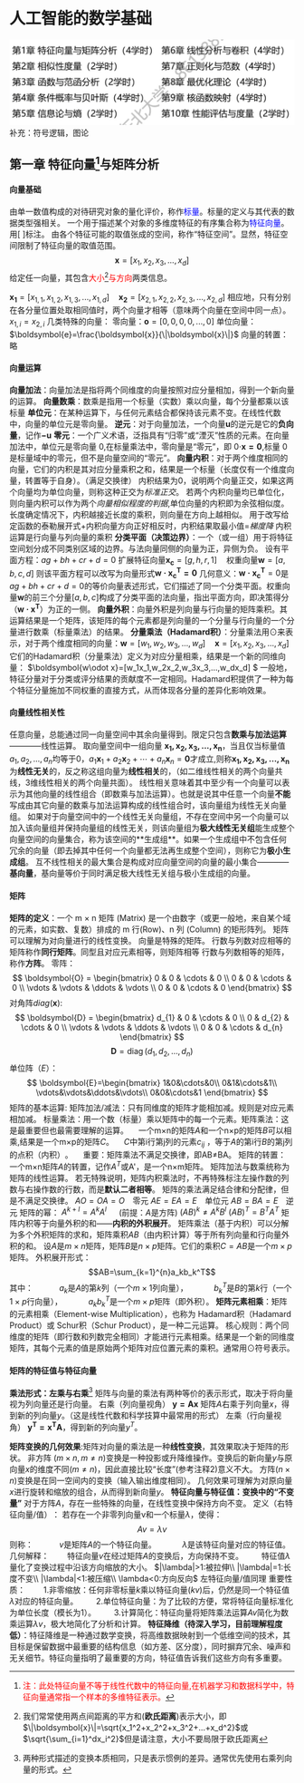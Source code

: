 # 人工智能的数学基础
![目录](images/人工智能的数学基础-目录.png)
补充：符号逻辑，图论
## 第一章 特征向量[^Eigenvector]与矩阵分析
#### 向量基础
[^Eigenvector]: <span style="color:red;">注：此处特征向量不等于线性代数中的特征向量,在机器学习和数据科学中，特征向量通常指一个样本的多维特征表示。</span>  

由单一数值构成的对待研究对象的量化评价，称作<span style="color:blue">标量</span>。标量的定义与其代表的数据类型强相关。
一个用于描述某个对象的​​多维度特征的有序集合​​称为<span style="color:blue">特征向量</span>。用[ ]标注。
由各个特征可能的取值张成的空间，称作“特征空间”。显然，特征空间限制了特征向量的取值范围。
$$\boldsymbol{x}=[x_1,x_2,x_3,...,x_d]$$
给定任一向量，其包含<span style="color:red">大小[^size]与方向</span>两类信息。
[^size]:我们常常使用两点间距离的平方和(**欧氏距离**)表示大小，即$\|\boldsymbol{x}\|=\sqrt{x_1^2+x_2^2+x_3^2+...+x_d^2}$或$\sqrt{\sum_{i=1}^dx_i^2}$但是请注意，大小不要局限于欧氏距离

$\boldsymbol{x_1}=[x_{1,1},x_{1,2},x_{1,3},...,x_{1,d}]\quad \boldsymbol{x_2}=[x_{2,1},x_{2,2},x_{2,3},...,x_{2,d}]$
相应地，只有分别在各分量位置处取相同值时，两个向量才相等（意味两个向量在空间中同一点）。$x_{1,i}=x_{2,i}$
几类特殊的向量：
零向量：$\boldsymbol{o}=[0,0,0,0,...,0]$
单位向量：$\boldsymbol{e}=\frac{\boldsymbol{x}}{\|\boldsymbol{x}\|}$
向量的转置：略
#### 向量运算
**向量加法**：向量加法是指将两个​​同维度​​的向量按照对应分量相加，得到一个新向量的运算。
**向量数乘**：数乘是指用一个标量（实数）乘以向量，每个分量都乘以该标量
**单位元**：在某种运算下，与任何元素结合都保持该元素不变。在线性代数中，向量的单位元是​​零向量​​。
**逆元**：对于向量加法，一个向量$\boldsymbol{u}$的逆元是它的​​**负向量**​​，记作$\boldsymbol{−u}$
**零元**：一个广义术语，泛指具有“归零”或“湮灭”性质的元素。在向量加法中，​​单位元​​是零向量 0,在标量乘法中，​​零向量​​是“零元”，即 0⋅$\boldsymbol{x=0}$,标量 0 是标量域中的零元，但不是向量空间的“零元”。
**向量内积**：对于两个维度相同的向量，它们的内积是其​​对应分量乘积之和​​，结果是一个​​标量​​（长度仅有一个维度向量，转置等于自身）。（满足交换律）
内积结果为0，说明两个向量正交，如果这两个向量均为单位向量，则称这种正交为*标准正交*。
若两个内积向量均已单位化，则向量内积可以作为两个*向量相似程度的判据*,单位向量的内积即为​​余弦相似度。长度确定情况下，内积越接近长度的乘积，则向量在方向上越相似。
用于改写给定函数的泰勒展开式+内积向量方向正好相反时，内积结果取最小值=*梯度降*
内积运算是行向量与列向量的乘积
**分类平面（决策边界）**：​​一个（或一组）用于将特征空间划分成不同类别区域的​​边界​​。与法向量同侧的向量为正，异侧为负。
设有平面方程：$ag+bh+cr+d=0$
扩展特征向量$\boldsymbol{x_c}=[g,h,r,1]\quad$权重向量$\boldsymbol{w}=[a,b,c,d]$
则该平面方程可以改写为向量形式$\boldsymbol{w·x_c^T=0}$
几何意义：$\boldsymbol{w·x_c^T}=0$是$ag+bh+cr+d=0$的等价向量表述形式，它们描述了同一个分类平面。权重向量$\boldsymbol{w}$的前三个分量$[a,b,c]$构成了分类平面的法向量，指出平面方向，即决策得分（$\boldsymbol{w·x^T}$）为正的一侧。
**向量外积**：向量外积是列向量与行向量的矩阵乘积。其运算结果是一个矩阵，该矩阵的每个元素都是列向量的一个分量与行向量的一个分量进行数乘（标量乘法）的结果。
**分量乘法（Hadamard积）**：分量乘法用$\odot$来表示，对于两个维度相同的向量：$\boldsymbol{w}=[w_1,w_2,w_3,...,w_d]\quad\boldsymbol{x}=[x_1,x_2,x_3,...,x_d]$它们的Hadamard积（分量乘法）定义为对应分量相乘，结果是一个新的同维向量：
$\boldsymbol{w\odot x}=[w_1x_1,w_2x_2,w_3x_3,...,w_dx_d]
$
一般地，特征分量对于分类或评分结果的贡献度不一定相同。Hadamard积提供了一种​​为每个特征分量施加不同权重​​的直接方式，从而体现各分量的差异化影响效果。
#### 向量线性相关性
任意向量，总能通过同一向量空间中其余向量得到。限定只包含**数乘与加法运算**————线性运算。
取向量空间中一组向量 $\boldsymbol{x_1,x_2,x_3,...,x_n}$，当且仅当标量值$a_1,a_2,...,a_n$均等于0，$a_1\boldsymbol{x}_1 + a_2\boldsymbol{x}_2 + \cdots + a_n\boldsymbol{x}_n = \boldsymbol{0}$才成立,则称$\boldsymbol{x_1,x_2,x_3,...,x_n}$为**线性无关**的，​​ 反之称这组向量为**线性相关**的，（如二维线性相关的两个向量共线，3维线性相关的两个向量共面）。
线性相关意味着其中至少有一个向量可以表示为其他向量的线性组合（即数乘与加法运算）。也就是说其中任意一个向量**不能**写成由其它向量的数乘与加法运算构成的线性组合时，该向量组为线性无关向量组。
如果对于向量空间中的一个线性无关向量组，不存在空间中另一个向量可以加入该向量组并保持向量组的线性无关，则该向量组为**极大线性无关组**能生成整个向量空间的向量集合，称为该空间的**​​生成组**​​。如果一个生成组中​​不包含任何冗余的向量​​（即去掉其中任何一个向量都无法再生成整个空间），则称它为​**​极小生成组**​​。
互不线性相关的最大集合是构成对应向量空间的向量的最小集合————**基向量**，基向量等价于同时满足极大线性无关组与极小生成组的向量。
#### 矩阵
**矩阵的定义**：一个 ​​m × n 矩阵​​ (Matrix) 是一个由​​数字​​（或更一般地，来自某个​​域​​的元素，如实数、复数）排成的 ​​m 行​​ (Row)、​​n 列​​ (Column) 的矩形阵列。
矩阵可以理解为对向量进行的线性变换。
向量是特殊的矩阵。
行数与列数对应相等的矩阵称作**同行矩阵**。同型且对应元素相等，则矩阵相等
行数与列数相等的矩阵，称作**方阵**。
零阵：
$$
\boldsymbol{O} = \begin{bmatrix}
    0 & 0 & \cdots & 0 \\
    0 & 0 & \cdots & 0 \\
    \vdots & \vdots & \ddots & \vdots \\
    0 & 0 & \cdots & 0
\end{bmatrix}
$$
对角阵$diag(\boldsymbol{x})$:
$$
\boldsymbol{D} = \begin{bmatrix}
    d_{1} & 0 & \cdots & 0 \\
    0 & d_{2} & \cdots & 0 \\
    \vdots & \vdots & \ddots & \vdots \\
    0 & 0 & \cdots & d_{n}
\end{bmatrix}
$$
$$
\boldsymbol{D} = \operatorname{diag}(d_1, d_2, \ldots, d_n)
$$
单位阵（$E$）：
$$
\boldsymbol{E}=\begin{bmatrix}
    1&0&\cdots&0\\
    0&1&\cdots&1\\
    \vdots&\vdots&\ddots&\vdots\\
    0&0&\cdots&1
\end{bmatrix}
$$
矩阵的基本运算:
矩阵加法/减法​​：只有​​同维度​​的矩阵才能相加减。规则是​​对应元素相加减​​。
标量乘法​​：用一个数（标量）乘以矩阵中的​​每一个元素​​。
​​矩阵乘法​​：这是最重要但也最需要理解的运算。
&emsp;一个​m×n​​的矩阵$​​A$​​和一个​n×p​​的矩阵​$​B$​​可以相乘,结果是一个​m×p​的矩阵​$​C$​​。
&emsp;$C​​$中第i行第j列的元素$c_{ij}$ ，等于$​​A$​​的第i行$​​B​$​的第j列的​​点积（内积）​​。
&emsp;重要​​：矩阵乘法​​不满足交换律​​，即AB$\neq$BA。
矩阵的转置：
一个​​m×n​​矩阵$​​A$​​的​​转置​​，记作$A^T$或​​A​​'，是一个​​n×m​​矩阵。
矩阵加法与数乘统称为矩阵的线性运算。
若无特殊说明，矩阵内积乘法时，不再特殊标注左操作数的列数与右操作数的行数，而是**默认二者相等**。
矩阵的乘法满足结合律和分配律，但是不满足交换律。
$AO=OA=O$&emsp;零元
$AE=EA=E$&emsp;单位元
$AB=BA=E$&emsp;逆元
矩阵的幂：
$A^{k+l}=A^kA^l$ &emsp; (前提：$A$是方阵)
$(AB)^k\neq A^kB^l$
$(AB)^T=B^TA^T$
矩阵内积等于向量外积的和——**内积的外积展开**。
矩阵乘法（基于内积）可以分解为多个外积矩阵的求和，矩阵乘积$AB$（由内积计算）等于所有列向量和行向量外积的和。
设$A$是$m×n$矩阵，矩阵$B$是$n×p$矩阵。它们的乘积$C=AB$是一个$m×p$矩阵。
外积展开形式：$$AB=\sum_{k=1}^{n}a_kb_k^T$$
其中：
&emsp;&emsp;&emsp;$a_k$是$A$的第$k$列（一个$m×1$列向量），
&emsp;&emsp;&emsp;$b_k^T$是$B$的第$k$行（一个$1×p$行向量），
&emsp;&emsp;&emsp;$a_kb_k^T$是一个$m×p$矩阵（即外积）。
**矩阵元素相乘**：矩阵的​​元素相乘​​（Element-wise Multiplication），也称为 ​Hadamard积​​（Hadamard Product）或 ​​Schur积​​（Schur Product），是一种二元运算。
核心规则：两个​​同维度​​的矩阵（即行数和列数完全相同）才能进行元素相乘。结果是一个新的​​同维度矩阵​​，其每个元素的值是原始两个矩阵​​对应位置元素的乘积​​。通常用$\odot$符号表示。
#### 矩阵的特征值与特征向量
**乘法形式：左乘与右乘**[^multiplicative_form]
矩阵与向量的乘法有两种等价的表示形式，取决于将向量视为列向量还是行向量。
右乘（列向量视角）
​$\boldsymbol{y=Ax}$
矩阵$A$右乘于列向量$x$，得到新的列向量$y$。（这是线性代数和科学技算中最常用的形式）
左乘（行向量视角）
​$\boldsymbol{y^T=x^TA}$，得到新的列向量$y^T$。

[^multiplicative_form]:两种形式描述的变换本质相同，只是表示惯例的差异。通常优先使用​​右乘列向量​​的形式。

**矩阵变换的几何效果**:矩阵对向量的乘法是一种​**​线性变换**​​，其效果取决于矩阵的形状。
非方阵 $(m×n,m\ne n)​$
变换是一种​​投影或升降维​​操作。变换后的新向量$y$与原向量$x$的​​维度不同$(m\ne n)$，因此直接比较“长度”(参考注释2)意义不大。
方阵$(n×n)​$
变换是在​​同一空间内​​的变换（输入输出维度相同）。
几何效果可理解为对原向量$x$进行​​旋转​​和​​缩放​​的组合，从而得到新向量$y$。
**特征向量与特征值：变换中的“不变量”**
对于方阵$A$，存在一些特殊的向量，在线性变换中保持方向不变。
定义（右特征向量/值）​​：
若存在一个​​非零​​列向量v和一个标量$\lambda$，使得：$$Av=\lambda v$$
则称：
&emsp;&emsp;&emsp;$v$是矩阵$A$的一个​​特征向量​​。
&emsp;&emsp;&emsp;$\lambda$是该特征向量对应的​​特征值​​。
几何解释​：
&emsp;&emsp;特征向量$v$在经过矩阵$A$的变换后，​​方向保持不变​​。
&emsp;&emsp;特征值$\lambda$量化了变换过程中沿该方向​​缩放的大小。
$|\lambda|>1:被拉伸\\
|\lambda|=1:长度不变\\
|\lambda|<1:被压缩\\
\lambda<0:方向反向$
左特征向量/值同理
重要性质：
&emsp;&emsp;1.非零缩放​​：任何非零标量$k$乘以特征向量($kv$)后，​​仍然是​​同一个特征值$\lambda$对应的特征向量。
&emsp;&emsp;2.单位特征向量​​：为了比较的方便，常将特征向量​​标准化​​为单位长度（模长为1）。
&emsp;&emsp;3.计算简化​​：特征向量将矩阵乘法运算$Av$​​简化为​​数乘运算$\lambda v$，极大地简化了分析和计算。
**特征降维（待深入学习，目前理解程度低）**：特征降维是一种通过数学变换，将高维数据映射到一个低维空间的技术，其目标是保留数据中最重要的结构信息（如方差、区分度），同时摒弃冗余、噪声和无关细节。
​特征向量指明了​​最重要的方向​​，特征值告诉我们这些方向​​有多重要​​。